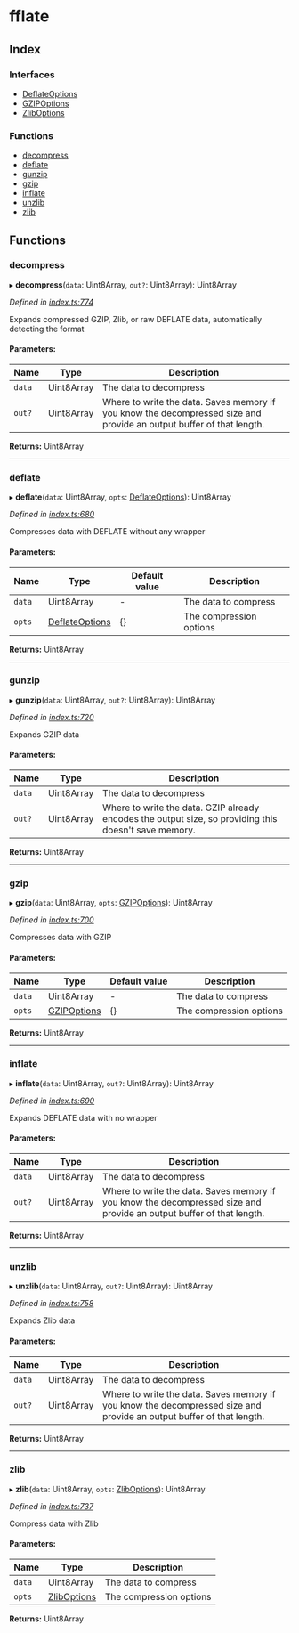 # fflate

## Index

### Interfaces

* [DeflateOptions](interfaces/deflateoptions.md)
* [GZIPOptions](interfaces/gzipoptions.md)
* [ZlibOptions](interfaces/zliboptions.md)

### Functions

* [decompress](README.md#decompress)
* [deflate](README.md#deflate)
* [gunzip](README.md#gunzip)
* [gzip](README.md#gzip)
* [inflate](README.md#inflate)
* [unzlib](README.md#unzlib)
* [zlib](README.md#zlib)

## Functions

### decompress

▸ **decompress**(`data`: Uint8Array, `out?`: Uint8Array): Uint8Array

*Defined in [index.ts:774](https://github.com/101arrowz/fflate/blob/fe2a3b1/src/index.ts#L774)*

Expands compressed GZIP, Zlib, or raw DEFLATE data, automatically detecting the format

#### Parameters:

Name | Type | Description |
------ | ------ | ------ |
`data` | Uint8Array | The data to decompress |
`out?` | Uint8Array | Where to write the data. Saves memory if you know the decompressed size and provide an output buffer of that length. |

**Returns:** Uint8Array

___

### deflate

▸ **deflate**(`data`: Uint8Array, `opts`: [DeflateOptions](interfaces/deflateoptions.md)): Uint8Array

*Defined in [index.ts:680](https://github.com/101arrowz/fflate/blob/fe2a3b1/src/index.ts#L680)*

Compresses data with DEFLATE without any wrapper

#### Parameters:

Name | Type | Default value | Description |
------ | ------ | ------ | ------ |
`data` | Uint8Array | - | The data to compress |
`opts` | [DeflateOptions](interfaces/deflateoptions.md) | {} | The compression options |

**Returns:** Uint8Array

___

### gunzip

▸ **gunzip**(`data`: Uint8Array, `out?`: Uint8Array): Uint8Array

*Defined in [index.ts:720](https://github.com/101arrowz/fflate/blob/fe2a3b1/src/index.ts#L720)*

Expands GZIP data

#### Parameters:

Name | Type | Description |
------ | ------ | ------ |
`data` | Uint8Array | The data to decompress |
`out?` | Uint8Array | Where to write the data. GZIP already encodes the output size, so providing this doesn't save memory. |

**Returns:** Uint8Array

___

### gzip

▸ **gzip**(`data`: Uint8Array, `opts`: [GZIPOptions](interfaces/gzipoptions.md)): Uint8Array

*Defined in [index.ts:700](https://github.com/101arrowz/fflate/blob/fe2a3b1/src/index.ts#L700)*

Compresses data with GZIP

#### Parameters:

Name | Type | Default value | Description |
------ | ------ | ------ | ------ |
`data` | Uint8Array | - | The data to compress |
`opts` | [GZIPOptions](interfaces/gzipoptions.md) | {} | The compression options |

**Returns:** Uint8Array

___

### inflate

▸ **inflate**(`data`: Uint8Array, `out?`: Uint8Array): Uint8Array

*Defined in [index.ts:690](https://github.com/101arrowz/fflate/blob/fe2a3b1/src/index.ts#L690)*

Expands DEFLATE data with no wrapper

#### Parameters:

Name | Type | Description |
------ | ------ | ------ |
`data` | Uint8Array | The data to decompress |
`out?` | Uint8Array | Where to write the data. Saves memory if you know the decompressed size and provide an output buffer of that length. |

**Returns:** Uint8Array

___

### unzlib

▸ **unzlib**(`data`: Uint8Array, `out?`: Uint8Array): Uint8Array

*Defined in [index.ts:758](https://github.com/101arrowz/fflate/blob/fe2a3b1/src/index.ts#L758)*

Expands Zlib data

#### Parameters:

Name | Type | Description |
------ | ------ | ------ |
`data` | Uint8Array | The data to decompress |
`out?` | Uint8Array | Where to write the data. Saves memory if you know the decompressed size and provide an output buffer of that length. |

**Returns:** Uint8Array

___

### zlib

▸ **zlib**(`data`: Uint8Array, `opts`: [ZlibOptions](interfaces/zliboptions.md)): Uint8Array

*Defined in [index.ts:737](https://github.com/101arrowz/fflate/blob/fe2a3b1/src/index.ts#L737)*

Compress data with Zlib

#### Parameters:

Name | Type | Description |
------ | ------ | ------ |
`data` | Uint8Array | The data to compress |
`opts` | [ZlibOptions](interfaces/zliboptions.md) | The compression options |

**Returns:** Uint8Array
